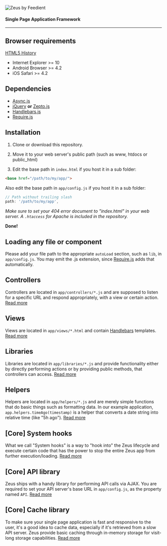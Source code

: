 ![Zeus by Feedient](http://i.imgur.com/acr0YmB.png)
#### Single Page Application Framework
***

## Browser requirements
[HTML5 History](http://caniuse.com/history)
- Internet Explorer >= 10
- Android Browser >= 4.2
- iOS Safari >= 4.2

## Dependencies
- [Async.js](https://github.com/caolan/async/)
- [jQuery](http://jquery.com) **or** [Zepto.js](http://zeptojs.com/)
- [Handlebars.js](https://github.com/wycats/handlebars.js/)
- [Require.js](http://requirejs.org/)

## Installation
1. Clone or download this repository.
2. Move it to your web server's public path (such as www, htdocs or public_html)

3. Edit the base path in `index.html` if you host it in a sub folder:
```html
<base href="/path/to/my/app/">
```
Also edit the base path in `app/config.js` if you host it in a sub folder:
```javascript
// Path without trailing slash
path: '/path/to/my/app',
```

*Make sure to set your 404 error document to "index.html" in your web server. A `.htaccess` for Apache is included in the repository.*

**Done!**

## Loading any file or component
Please add your file path to the appropriate `autoLoad` section, such as `lib`, in `app/config.js`. You may emit the .js extension, since [Require.js](http://requirejs.org) adds that automatically.

## Controllers
Controllers are located in `app/controllers/*.js` and are supposed to listen for a specific URL and respond appropriately, with a view or certain action. [Read more](https://github.com/Feedient/Zeus/wiki/Controllers)

## Views
Views are located in `app/views/*.html` and contain [Handlebars](http://handlebarsjs.com) templates. [Read more](https://github.com/Feedient/Zeus/wiki/Views)

## Libraries
Libraries are located in `app/libraries/*.js` and provide functionality either by directly performing actions or by providing public methods, that controllers can access. [Read more](https://github.com/Feedient/Zeus/wiki/Libraries)

## Helpers
Helpers are located in `app/helpers/*.js` and are merely simple functions that do basic things such as formatting data. In our example application, `app.helpers.timeAgo(timestamp)` is a helper that converts a date string into relative time (like "5h ago"). [Read more](https://github.com/Feedient/Zeus/wiki/Helpers)

## [Core] System hooks
What we call "System hooks" is a way to "hook into" the Zeus lifecycle and execute certain code that has the power to stop the entire Zeus app from further execution/loading. [Read more](https://github.com/Feedient/Zeus/wiki/%5BCore%5D-System-hooks)

## [Core] API library
Zeus ships with a handy library for performing API calls via AJAX. You are required to set your API server's base URL in `app/config.js`, as the property named `API`. [Read more](https://github.com/Feedient/Zeus/wiki/%5BCore%5D-API)

## [Core] Cache library
To make sure your single page application is fast and responsive to the user, it's a good idea to cache data, especially if it's retrieved from a slow API server. Zeus provide basic caching through in-memory storage for visit-long storage capabilities. [Read more](https://github.com/Feedient/Zeus/wiki/%5BCore%5D-Cache)
